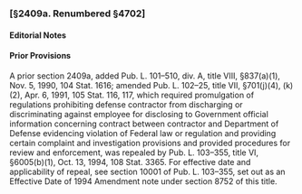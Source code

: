 ### [§2409a. Renumbered §4702] ###

#### **Editorial Notes** ####

#### Prior Provisions ####

A prior section 2409a, added Pub. L. 101–510, div. A, title VIII, §837(a)(1), Nov. 5, 1990, 104 Stat. 1616; amended Pub. L. 102–25, title VII, §701(j)(4), (k)(2), Apr. 6, 1991, 105 Stat. 116, 117, which required promulgation of regulations prohibiting defense contractor from discharging or discriminating against employee for disclosing to Government official information concerning contract between contractor and Department of Defense evidencing violation of Federal law or regulation and providing certain complaint and investigation provisions and provided procedures for review and enforcement, was repealed by Pub. L. 103–355, title VI, §6005(b)(1), Oct. 13, 1994, 108 Stat. 3365. For effective date and applicability of repeal, see section 10001 of Pub. L. 103–355, set out as an Effective Date of 1994 Amendment note under section 8752 of this title.